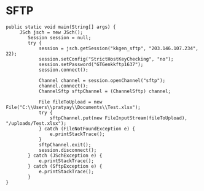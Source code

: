 # SFTP

    public static void main(String[] args) {
         JSch jsch = new JSch();
	        Session session = null;
	        try {
	            session = jsch.getSession("kkgen_sftp", "203.146.107.234", 22);
	            session.setConfig("StrictHostKeyChecking", "no");
	            session.setPassword("GTGenkkftp1637");
	            session.connect();
	            
	            Channel channel = session.openChannel("sftp");
	            channel.connect();
	            ChannelSftp sftpChannel = (ChannelSftp) channel;
	            
	            File fileToUpload = new File("C:\\Users\\pratyay\\Documents\\Test.xlsx");
	            try {
					sftpChannel.put(new FileInputStream(fileToUpload), "/uploads/Test.xlsx");
				} catch (FileNotFoundException e) {
					e.printStackTrace();
				}  
	            sftpChannel.exit();
	            session.disconnect();
	        } catch (JSchException e) {
	            e.printStackTrace();  
	        } catch (SftpException e) {
	            e.printStackTrace();
	        }
	}
